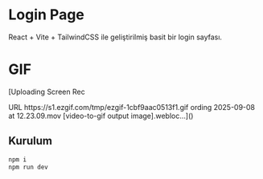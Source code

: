 

# Login Page

React + Vite + TailwindCSS ile geliştirilmiş basit bir login sayfası.  

# GIF
[Uploading Screen Rec<?xml version="1.0" encoding="UTF-8"?>
<!DOCTYPE plist PUBLIC "-//Apple//DTD PLIST 1.0//EN" "http://www.apple.com/DTDs/PropertyList-1.0.dtd">
<plist version="1.0">
<dict>
	<key>URL</key>
	<string>https://s1.ezgif.com/tmp/ezgif-1cbf9aac0513f1.gif</string>
</dict>
</plist>
ording 2025-09-08 at 12.23.09.mov [video-to-gif output image].webloc…]()


## Kurulum
```bash
npm i
npm run dev

